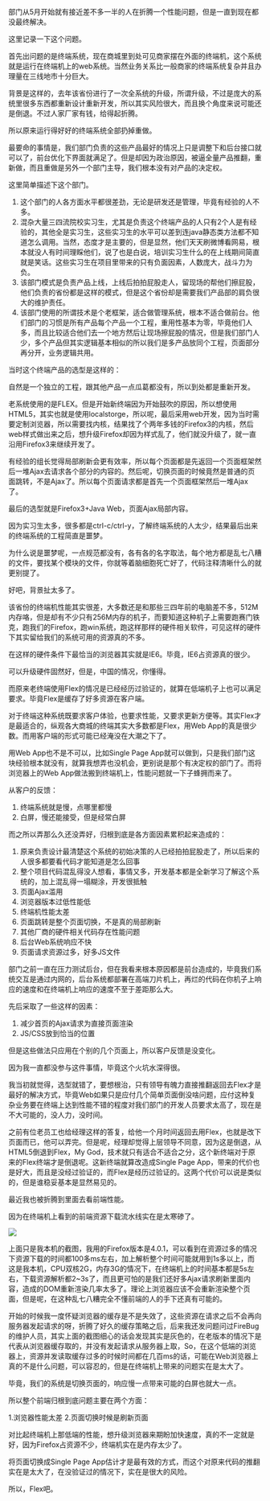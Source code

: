 部门从5月开始就有接近差不多一半的人在折腾一个性能问题，但是一直到现在都没最终解决。

这里记录一下这个问题。

首先出问题的是终端系统，现在商城里到处可见商家摆在外面的终端机，这个系统就是运行在终端机上的web系统。当然业务关系比一般商家的终端系统复杂并且办理量在三线地市十分巨大。

背景是这样的，去年该省份进行了一次全系统的升级，所谓升级，不过是庞大的系统里很多东西都重新设计重新开发，所以其实风险很大，而且换个角度来说可能还是倒退。不过人家厂家有钱，给得起折腾。

所以原来运行得好好的终端系统全部扔掉重做。

最要命的事情是，我们部门负责的这些产品最好的情况上只是调整下和后台接口就可以了，前台优化下界面就满足了。但是却因为政治原因，被逼全量产品推翻，重新做，而且重做是另外一个部门主导，我们根本没有对产品的决定权。

这里简单描述下这个部门。

1. 这个部门的人各方面水平都很差劲，无论是研发还是管理，毕竟有经验的人不多。
2. 混杂大量三四流院校实习生，尤其是负责这个终端产品的人只有2个人是有经验的，其他全是实习生，这些实习生的水平可以差到连java静态类方法都不知道怎么调用。当然，态度才是主要的，但是显然，他们天天刷微博看网易，根本就没人有时间理睬他们，说了也是白说，培训实习生什么的在上线期间简直就是笑话。这些实习生在项目里带来的只有负面因素，人数庞大，战斗力为负。
3. 该部门模式是负责产品上线，上线后拍拍屁股走人，留现场的帮他们擦屁股，他们负责的省份都是这样的模式，但是这个省份却是需要我们产品部的肩负很大的维护责任。
4. 该部门使用的所谓技术是个老框架，适合做管理系统，根本不适合做前台。他们部门的习惯是所有产品每个产品一个工程，重用性基本为零，毕竟他们人多，而且比较适合他们去一个地方然后让现场擦屁股的情况，但是我们部门人少，多个产品但其实逻辑基本相似的所以我们是多产品放同个工程，页面部分再分开，业务逻辑共用。

当时这个终端产品的选型是这样的：

自然是一个独立的工程，跟其他产品一点瓜葛都没有，所以到处都是重新开发。

老系统使用的是FLEX。但是开始新终端因为开始鼓吹的原因，所以想使用HTML5，其实也就是使用localstorge，所以呢，最后采用web开发，因为当时需要定制浏览器，所以需要找内核，结果找了个两年多钱的Firefox3的内核，然后web样式做出来之后，想升级Firefox却因为样式乱了，他们就没升级了，就一直沿用Firefox3来继续开发了。

有经验的组长觉得局部刷新会更有效率，所以每个页面都是先返回一个页面框架然后一堆Ajax去请求各个部分的内容的。然后呢，切换页面的时候竟然是普通的页面跳转，不是Ajax了。所以每个页面请求都是首先一个页面框架然后一堆Ajax了。

最后的选型就是Firefox3+Java Web，页面Ajax局部内容。

因为实习生太多，很多都是ctrl-c/ctrl-y，了解终端系统的人太少，结果最后出来的终端系统的工程简直是噩梦。

为什么说是噩梦呢，一点规范都没有，各有各的名字取法，每个地方都是乱七八糟的文件，要找某个模块的文件，你就等着脑细胞死亡好了，代码注释清晰什么的就更别提了。

好吧，背景扯太多了。

该省份的终端机性能其实很差，大多数还是和那些三四年前的电脑差不多，512M内存咯，但是却有不少只有256M内存的机子，而要知道这种机子上需要跑赛门铁克，跑我们的Firefox，跑win系统，跑这样那样的硬件相关软件，可见这样的硬件下其实留给我们的系统可用的资源真的不多。

在这样的硬件条件下最恰当的浏览器其实就是IE6。毕竟，IE6占资源真的很少。

可以升级硬件固然好，但是，中国的情况，你懂得。

而原来老终端使用Flex的情况是已经经历过验证的，就算在低端机子上也可以满足要求。毕竟Flex是缓存了好多资源在客户端。

对于终端这种系统既要求客户体验，也要求性能，又要求更新方便等。其实Flex才是最适合的，纵观各大商城的终端其实大多数都是Flex，用Web App的真是很少数。而用客户端的形式可能已经淹没在大潮之下了。

用Web App也不是不可以，比如Single Page App就可以做到，只是我们部门这块经验根本就没有，就算我想弄也没机会，更别说是那个有决定权的部门了。而将浏览器上的Web App做法搬到终端机上，性能问题就一下子蜂拥而来了。

从客户的反馈：

1. 终端系统就是慢，点哪里都慢
2. 白屏，慢还能接受，但是经常白屏

而之所以弄那么久还没弄好，归根到底是各方面因素累积起来造成的：

1. 原来负责设计最清楚这个系统的初始决策的人已经拍拍屁股走了，所以后来的人很多都要看代码才能知道是怎么回事
2. 整个项目代码混乱得没人想看，事情又多，开发基本都是全新学习了解这个系统的，加上混乱得一塌糊涂，开发很抵触
3. 页面Ajax滥用
4. 浏览器版本过低性能低
5. 终端机性能太差
6. 页面跳转是整个页面切换，不是真的局部刷新
7. 其他厂商的硬件相关代码存在性能问题
8. 后台Web系统响应不快
9. 页面请求资源过多，好多JS文件

部门之前一直在压力测试后台，但在我看来根本原因都是前台造成的，毕竟我们系统交互是通过内网的，后台系统都部署在高端刀片机上，再烂的代码在你机子上响应的速度和在终端机上响应的速度不至于差距那么大。

先后采取了一些这样的因素：

1. 减少首页的Ajax请求为直接页面渲染
2. JS/CSS放到恰当的位置

但是这些做法只应用在个别的几个页面上，所以客户反馈是没变化。

因为我一直都没参与这件事情，毕竟这个火坑水深得很。

我当初就觉得，选型就错了，要想根治，只有领导有魄力直接推翻返回去Flex才是最好的解决方式，毕竟Web如果只是应付几个简单页面倒没啥问题，应付这种复杂业务要在终端上达到性能不错的程度对我们部门的开发人员要求太高了，现在是不大可能的，没人力，没时间。

之前有位老员工也给经理这样的答复，给他一个月时间返回去用Flex，也就是改下页面而已，他可以弄完。但是呢，经理却觉得上层领导不同意，因为这是倒退，从HTML5倒退到Flex，My God，技术就只有适合不适合之分，这个新终端对于原来的Flex终端才是倒退呢。这新终端就算改造成Single Page App，带来的代价也是好大，而且是没经过验证的，而Flex是经历过验证的。这两个代价可以说是类似的，但是谁稳妥基本是显然易见的。

最近我也被折腾到里面去看前端性能。

因为在终端机上看到的前端资源下载流水线实在是太寒碜了。

<img src="http://i.stack.imgur.com/BHfYq.jpg"/>

上面只是我本机的截图，我用的Firefox版本是4.0.1，可以看到在资源过多的情况下资源下载的时间都100多ms左右，加上解析整个时间可能就用到1s多以上，而这是我本机，CPU双核2G，内存3G的情况下，在终端机上的时间基本都是5s左右，下载资源解析都2~3s了，而且更可怕的是我们还好多Ajax请求刷新里面内容，造成的DOM重新渲染几率太多了。理论上浏览器应该不会重新渲染整个页面，但是呢，在这种乱七八糟完全不懂前端的人的手下还真有可能的。

开始的时候我一度怀疑浏览器的缓存是不是失效了，这些资源在请求之后不会再向服务器发起请求的呀，折腾了好久的缓存策略之后，后来我还发问题问过FireBug的维护人员，其实上面的截图细心的话会发现其实是灰色的，在老版本的情况下是代表从浏览器缓存取的，并没有发起请求从服务器上取，So，在这个低端的浏览器上，资源并发读取缓存过多的时候时间都在几百ms的话，可能在Web浏览器上真的不是什么问题，可以容忍的，但是在终端机上带来的问题实在是太大了。

毕竟，我们的系统是切换页面的，响应慢一点带来可能的白屏也就大一点。

所以整个前端归根到底问题主要在两个方面：

1.浏览器性能太差
2.页面切换时候是刷新页面

对比起终端机上那低端的性能，想升级浏览器来期盼加快速度，真的不一定就是好，因为Firefox占资源不少，终端机实在是内存太少了。

将页面切换成Single Page App估计才是最有效的方式，而这个对原来代码的推翻实在是太大了，在没验证过的情况下，实在是很大的风险。

所以，Flex吧。






